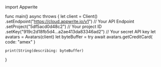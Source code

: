 import Appwrite

func main() async throws {
    let client = Client()
      .setEndpoint("https://cloud.appwrite.io/v1") // Your API Endpoint
      .setProject("5df5acd0d48c2") // Your project ID
      .setKey("919c2d18fb5d4...a2ae413da83346ad2") // Your secret API key
    let avatars = Avatars(client)
    let byteBuffer = try await avatars.getCreditCard(
        code: "amex"
    )

    print(String(describing: byteBuffer)
}
